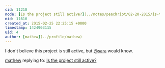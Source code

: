 ```yaml
---
cid: 11218
node: [Is the project still active?](../notes/peachriot/02-20-2015/is-the-project-still-active)
nid: 11610
created_at: 2015-02-25 22:25:15 +0000
timestamp: 1424903115
uid: 4
author: [mathew](../profile/mathew)
---
```


I don't believe this project is still active, but [@sara](/profile/sara) would know.

[mathew](../profile/mathew) replying to: [Is the project still active?](../notes/peachriot/02-20-2015/is-the-project-still-active)

